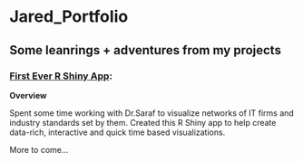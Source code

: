 # Jared_Portfolio

## Some leanrings + adventures from my projects

### [First Ever R Shiny App](https://github.com/jaredc7/research_public/blob/main/app.R): 

**Overview**

Spent some time working with Dr.Saraf to visualize networks of IT firms and industry standards set by them. Created this R Shiny app to help create data-rich, interactive and quick time based visualizations.

[](https://github.com/jaredc7/Jared_Portfolio/blob/main/images/Screen%20Shot%202021-01-27%20at%2010.56.55%20PM.png)

More to come...
